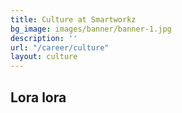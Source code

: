 ```yaml
---
title: Culture at Smartworkz
bg_image: images/banner/banner-1.jpg
description: ''
url: "/career/culture"
layout: culture
---
```

## Lora lora
